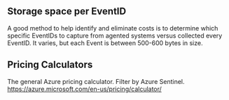 <h2>Storage space per EventID</h2>
A good method to help identify and eliminate costs is to determine which specific EventIDs to capture from agented systems versus collected every EventID. It varies, but each Event is between 500-600 bytes in size.

<h2>Pricing Calculators</h2>

The general Azure pricing calculator. Filter by Azure Sentinel.
https://azure.microsoft.com/en-us/pricing/calculator/


